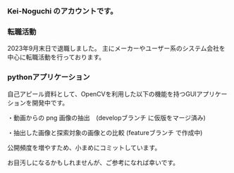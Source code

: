 ### Kei-Noguchi のアカウントです。


### 転職活動
2023年9月末日で退職しました。
主にメーカーやユーザー系のシステム会社を中心に転職活動を行っております。


### pythonアプリケーション
自己アピール資料として、OpenCVを利用した以下の機能を持つGUIアプリケーションを開発中です。

・動画からの png 画像の抽出　(developブランチ に仮版をマージ済み)

・抽出した画像と探索対象の画像との比較 (featureブランチ で作成中)

公開頻度を増やすため、小まめにコミットしています。

お目汚しになるかもしれませんが、ご参考になれば幸いです。
